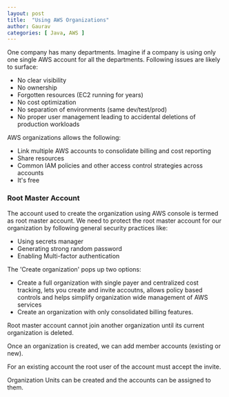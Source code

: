 ```yaml
---
layout: post
title:  "Using AWS Organizations"
author: Gaurav
categories: [ Java, AWS ]
---
```

One company has many departments. Imagine if a company is using only one single AWS account for all the departments.
Following issues are likely to surface:
* No clear visibility
* No ownership
* Forgotten resources (EC2 running for years)
* No cost optimization
* No separation of environments (same dev/test/prod)
* No proper user management leading to accidental deletions of production workloads

AWS organizations allows the following:
- Link multiple AWS accounts to consolidate billing and cost reporting
- Share resources
- Common IAM policies and other access control strategies across accounts
- It's free

### Root Master Account
The account used to create the organization using AWS console is termed as root master account.
We need to protect the root master account for our organization by following general security practices like:
- Using secrets manager
- Generating strong random password
- Enabling Multi-factor authentication

The 'Create organization' pops up two options:
- Create a full organization with single payer and centralized cost tracking, lets you create and invite accoutns, allows policy based
 controls and helps simplify organization wide management of AWS services
- Create an organization with only consolidated billing features.

Root master account cannot join another organization until its current organization is deleted.

Once an organization is created, we can add member accounts (existing or new).

For an existing account the root user of the account must accept the invite.

Organization Units can be created and the accounts can be assigned to them.